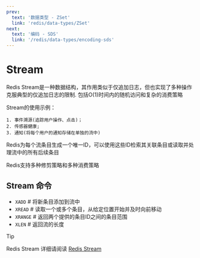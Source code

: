 ```yaml
---
prev:
  text: '数据类型 - ZSet'
  link: 'redis/data-types/ZSet'
next:
  text: '编码 - SDS'
  link: '/redis/data-types/encoding-sds'
---
```

# Stream <Badge type="tip" text="Redis Stream" />

Redis Stream是一种数据结构，其作用类似于仅追加日志，但也实现了多种操作克服典型的仅追加日志的限制. 包括O(1)时间内的随机访问和复杂的消费策略

Stream的使用示例：

    1. 事件溯源(追踪用户操作、点击)；
    2. 传感器健康;
    3. 通知(将每个用户的通知存储在单独的流中)

Redis为每个流条目生成一个唯一ID，可以使用这些ID检索其关联条目或读取并处理流中的所有后续条目

Redis支持多种修剪策略和多种消费策略

## Stream 命令
- `XADD` # 将新条目添加到流中
- `XREAD` # 读取一个或多个条目，从给定位置开始并及时向前移动
- `XRANGE` # 返回两个提供的条目ID之间的条目范围
- `XLEN` # 返回流的长度


> [!TIP]
> Redis Stream 详细请阅读
> [Redis Stream](https://redis.io/docs/latest/develop/data-types/streams/)
